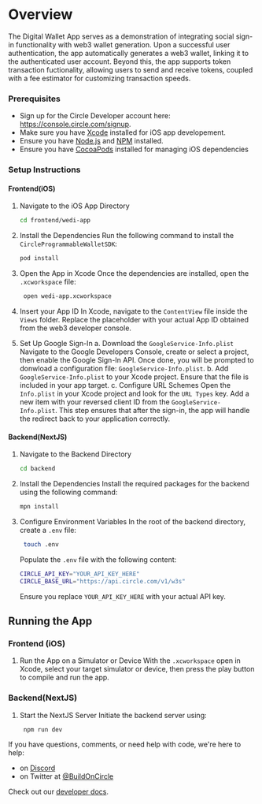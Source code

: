 # Overview

The Digital Wallet App serves as a demonstration of integrating social sign-in functionality with web3 wallet generation. Upon a successful user authentication, the app automatically generates a web3 wallet, linking it to the authenticated user account. Beyond this, the app supports token transaction fuctionality, allowing users to send and receive tokens, coupled with a fee estimator for customizing transaction speeds.

### Prerequisites

* Sign up for the Circle Developer account here: https://console.circle.com/signup.
* Make sure you have [Xcode](https://apps.apple.com/tw/app/xcode/id497799835?mt=12) installed for iOS app developement.
* Ensure you have [Node.js](https://nodejs.org/en/download) and [NPM](https://docs.npmjs.com/downloading-and-installing-node-js-and-npm) installed.
* Ensure you have [CocoaPods](https://formulae.brew.sh/formula/cocoapods) installed for managing iOS dependencies

### Setup Instructions
#### Frontend(iOS)
1. Navigate to the iOS App Directory
    ```bash
    cd frontend/wedi-app
    ```

2. Install the Dependencies
   Run the following command to install the `CircleProgrammableWalletSDK`:
    ```bash
    pod install
    ```

3. Open the App in Xcode
   Once the dependencies are installed, open the `.xcworkspace` file:
   ```bash
    open wedi-app.xcworkspace
    ```

4. Insert your App ID
   In Xcode, navigate to the `ContentView` file inside the `Views` folder. Replace the placeholder with your actual App ID obtained from the web3 developer console. 

5. Set Up Google Sign-In
   a. Download the `GoogleService-Info.plist`
   Navigate to the Google Developers Console, create or select a project, then enable the Google Sign-In API. Once done, you will be prompted to donwload a configuration file: `GoogleService-Info.plist`.
   b. Add `GoogleService-Info.plist` to your Xcode project.
   Ensure that the file is included in your app target.
   c. Configure URL Schemes
   Open the `Info.plist` in your Xcode project and look for the `URL Types` key. Add a new item with your reversed client ID from the `GoogleService-Info.plist`. This step ensures that after the sign-in, the app will handle the redirect back to your application correctly.

#### Backend(NextJS)
1. Navigate to the Backend Directory
    ```bash
    cd backend
    ```

2. Install the Dependencies
   Install the required packages for the backend using the following command:
    ```bash
    mpn install
    ```

3. Configure Environment Variables
   In the root of the backend directory, create a `.env` file:
   ```bash
    touch .env
    ```

    Populate the `.env` file with the following content:
    ```bash
    CIRCLE_API_KEY="YOUR_API_KEY_HERE"
    CIRCLE_BASE_URL="https://api.circle.com/v1/w3s"
    ```
    Ensure you replace `YOUR_API_KEY_HERE` with your actual API key.

## Running the App

### Frontend (iOS)

1. Run the App on a Simulator or Device
   With the `.xcworkspace` open in Xcode, select your target simulator or device, then press the play button to compile and run the app.

### Backend(NextJS)

1. Start the NextJS Server
   Initiate the backend server using:
   ```bash
    npm run dev
    ```

If you have questions, comments, or need help with code, we're here to help:

* on [Discord](https://discord.com/invite/buildoncircle)
* on Twitter at [@BuildOnCircle](https://twitter.com/BuildOnCircle)

Check out our [developer docs](https://developers.circle.com/w3s/docs).
